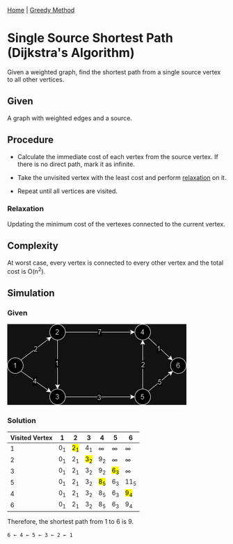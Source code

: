 [Home](../../README.md) | [Greedy Method](../theories/greedy-method.md)

# Single Source Shortest Path (Dijkstra's Algorithm)

Given a weighted graph, find the shortest path from a single source vertex to all other vertices.

## Given

A graph with weighted edges and a source.

## Procedure

- Calculate the immediate cost of each vertex from the source vertex. If there is no direct path, mark it as infinite.

- Take the unvisited vertex with the least cost and perform [relaxation](#relaxation) on it.

- Repeat until all vertices are visited.

### Relaxation

Updating the minimum cost of the vertexes connected to the current vertex.

## Complexity

At worst case, every vertex is connected to every other vertex and the total cost is O(n<sup>2</sup>).

## Simulation

### Given

![dijkstra example](../../assets/dijkstra-example.png)

### Solution

| Visited Vertex | 1             | 2                          | 3                          | 4                          | 5                          | 6                          |
| -------------- | ------------- | -------------------------- | -------------------------- | -------------------------- | -------------------------- | -------------------------- |
| 1              | 0<sub>1</sub> | <mark>2<sub>1</sub></mark> | 4<sub>1</sub>              | &infin;                    | &infin;                    | &infin;                    |
| 2              | 0<sub>1</sub> | 2<sub>1</sub>              | <mark>3<sub>2</sub></mark> | 9<sub>2</sub>              | &infin;                    | &infin;                    |
| 3              | 0<sub>1</sub> | 2<sub>1</sub>              | 3<sub>2</sub>              | 9<sub>2</sub>              | <mark>6<sub>3</sub></mark> | &infin;                    |
| 5              | 0<sub>1</sub> | 2<sub>1</sub>              | 3<sub>2</sub>              | <mark>8<sub>5</sub></mark> | 6<sub>3</sub>              | 11<sub>5</sub>             |
| 4              | 0<sub>1</sub> | 2<sub>1</sub>              | 3<sub>2</sub>              | 8<sub>5</sub>              | 6<sub>3</sub>              | <mark>9<sub>4</sub></mark> |
| 6              | 0<sub>1</sub> | 2<sub>1</sub>              | 3<sub>2</sub>              | 8<sub>5</sub>              | 6<sub>3</sub>              | 9<sub>4</sub>              |

Therefore, the shortest path from 1 to 6 is 9.

```
6 ← 4 ← 5 ← 3 ← 2 ← 1
```
